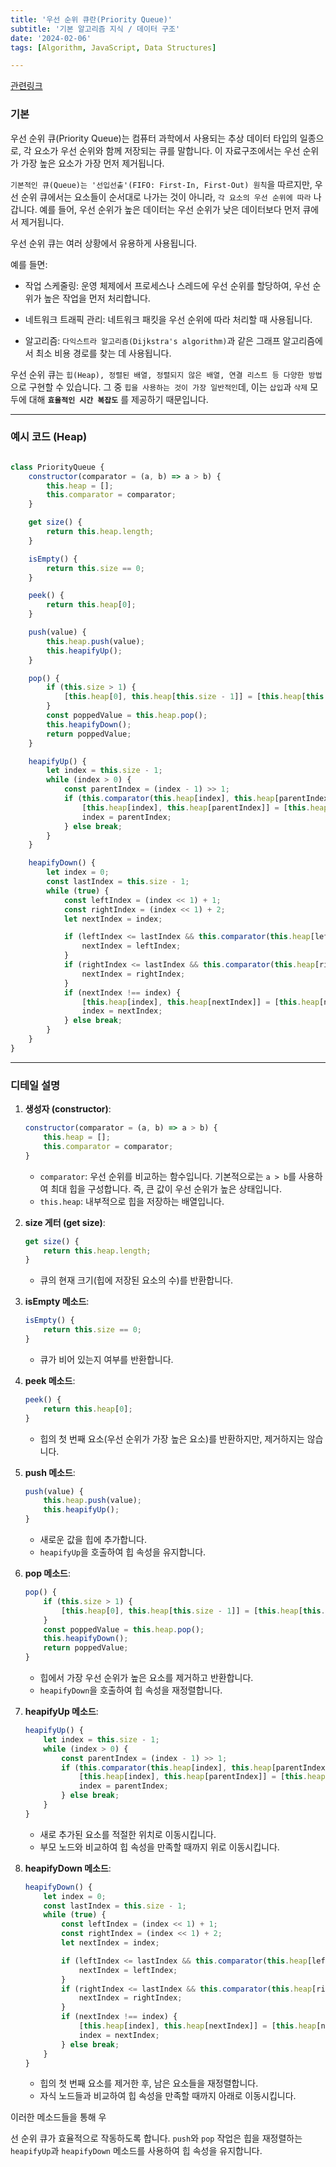 ```yaml
---
title: '우선 순위 큐란(Priority Queue)'
subtitle: '기본 알고리즘 지식 / 데이터 구조'
date: '2024-02-06'
tags: [Algorithm, JavaScript, Data Structures]

---
```


<span class='blogLink'>[관련링크](https://github.com/a1603169/javascript-algorithms/blob/master/src/data-structures/priority-queue/README.ko-KR.md)</span>

### 기본

우선 순위 큐(Priority Queue)는 컴퓨터 과학에서 사용되는 추상 데이터 타입의 일종으로, 각 요소가 우선 순위와 함께 저장되는 큐를 말합니다. 이 자료구조에서는 우선 순위가 가장 높은 요소가 가장 먼저 제거됩니다.

`기본적인 큐(Queue)는 '선입선출'(FIFO: First-In, First-Out) 원칙`을 따르지만, 우선 순위 큐에서는 요소들이 순서대로 나가는 것이 아니라, `각 요소의 우선 순위에 따라` 나갑니다. 예를 들어, 우선 순위가 높은 데이터는 우선 순위가 낮은 데이터보다 먼저 큐에서 제거됩니다.

우선 순위 큐는 여러 상황에서 유용하게 사용됩니다. 

예를 들면:

- 작업 스케줄링: 운영 체제에서 프로세스나 스레드에 우선 순위를 할당하여, 우선 순위가 높은 작업을 먼저 처리합니다.

- 네트워크 트래픽 관리: 네트워크 패킷을 우선 순위에 따라 처리할 때 사용됩니다.

- 알고리즘: `다익스트라 알고리즘(Dijkstra's algorithm)`과 같은 그래프 알고리즘에서 최소 비용 경로를 찾는 데 사용됩니다.

우선 순위 큐는 `힙(Heap), 정렬된 배열, 정렬되지 않은 배열, 연결 리스트 등 다양한 방법`으로 구현할 수 있습니다. 그 중 `힙을 사용하는 것이 가장 일반적인`데, 이는 `삽입`과 `삭제` 모두에 대해 **`효율적인 시간 복잡도`** 를 제공하기 때문입니다.


------

### 예시 코드 (Heap)

```javascript

class PriorityQueue {
    constructor(comparator = (a, b) => a > b) {
        this.heap = [];
        this.comparator = comparator;
    }

    get size() {
        return this.heap.length;
    }

    isEmpty() {
        return this.size == 0;
    }

    peek() {
        return this.heap[0];
    }

    push(value) {
        this.heap.push(value);
        this.heapifyUp();
    }

    pop() {
        if (this.size > 1) {
            [this.heap[0], this.heap[this.size - 1]] = [this.heap[this.size - 1], this.heap[0]];
        }
        const poppedValue = this.heap.pop();
        this.heapifyDown();
        return poppedValue;
    }

    heapifyUp() {
        let index = this.size - 1;
        while (index > 0) {
            const parentIndex = (index - 1) >> 1;
            if (this.comparator(this.heap[index], this.heap[parentIndex])) {
                [this.heap[index], this.heap[parentIndex]] = [this.heap[parentIndex], this.heap[index]];
                index = parentIndex;
            } else break;
        }
    }

    heapifyDown() {
        let index = 0;
        const lastIndex = this.size - 1;
        while (true) {
            const leftIndex = (index << 1) + 1;
            const rightIndex = (index << 1) + 2;
            let nextIndex = index;

            if (leftIndex <= lastIndex && this.comparator(this.heap[leftIndex], this.heap[nextIndex])) {
                nextIndex = leftIndex;
            }
            if (rightIndex <= lastIndex && this.comparator(this.heap[rightIndex], this.heap[nextIndex])) {
                nextIndex = rightIndex;
            }
            if (nextIndex !== index) {
                [this.heap[index], this.heap[nextIndex]] = [this.heap[nextIndex], this.heap[index]];
                index = nextIndex;
            } else break;
        }
    }
}


```

-------

### 디테일 설명

1. **생성자 (constructor)**:
   ```javascript
   constructor(comparator = (a, b) => a > b) {
       this.heap = [];
       this.comparator = comparator;
   }
   ```
   - `comparator`: 우선 순위를 비교하는 함수입니다. 기본적으로는 `a > b`를 사용하여 최대 힙을 구성합니다. 즉, 큰 값이 우선 순위가 높은 상태입니다.
   - `this.heap`: 내부적으로 힙을 저장하는 배열입니다.

2. **size 게터 (get size)**:
   ```javascript
   get size() {
       return this.heap.length;
   }
   ```
   - 큐의 현재 크기(힙에 저장된 요소의 수)를 반환합니다.

3. **isEmpty 메소드**:
   ```javascript
   isEmpty() {
       return this.size == 0;
   }
   ```
   - 큐가 비어 있는지 여부를 반환합니다.

4. **peek 메소드**:
   ```javascript
   peek() {
       return this.heap[0];
   }
   ```
   - 힙의 첫 번째 요소(우선 순위가 가장 높은 요소)를 반환하지만, 제거하지는 않습니다.

5. **push 메소드**:
   ```javascript
   push(value) {
       this.heap.push(value);
       this.heapifyUp();
   }
   ```
   - 새로운 값을 힙에 추가합니다.
   - `heapifyUp`을 호출하여 힙 속성을 유지합니다.

6. **pop 메소드**:
   ```javascript
   pop() {
       if (this.size > 1) {
           [this.heap[0], this.heap[this.size - 1]] = [this.heap[this.size - 1], this.heap[0]];
       }
       const poppedValue = this.heap.pop();
       this.heapifyDown();
       return poppedValue;
   }
   ```
   - 힙에서 가장 우선 순위가 높은 요소를 제거하고 반환합니다.
   - `heapifyDown`을 호출하여 힙 속성을 재정렬합니다.

7. **heapifyUp 메소드**:
   ```javascript
   heapifyUp() {
       let index = this.size - 1;
       while (index > 0) {
           const parentIndex = (index - 1) >> 1;
           if (this.comparator(this.heap[index], this.heap[parentIndex])) {
               [this.heap[index], this.heap[parentIndex]] = [this.heap[parentIndex], this.heap[index]];
               index = parentIndex;
           } else break;
       }
   }
   ```
   - 새로 추가된 요소를 적절한 위치로 이동시킵니다.
   - 부모 노드와 비교하여 힙 속성을 만족할 때까지 위로 이동시킵니다.

8. **heapifyDown 메소드**:
   ```javascript
   heapifyDown() {
       let index = 0;
       const lastIndex = this.size - 1;
       while (true) {
           const leftIndex = (index << 1) + 1;
           const rightIndex = (index << 1) + 2;
           let nextIndex = index;

           if (leftIndex <= lastIndex && this.comparator(this.heap[leftIndex], this.heap[nextIndex])) {
               nextIndex = leftIndex;
           }
           if (rightIndex <= lastIndex && this.comparator(this.heap[rightIndex], this.heap[nextIndex])) {
               nextIndex = rightIndex;
           }
           if (nextIndex !== index) {
               [this.heap[index], this.heap[nextIndex]] = [this.heap[nextIndex], this.heap[index]];
               index = nextIndex;
           } else break;
       }
   }
   ```
   - 힙의 첫 번째 요소를 제거한 후, 남은 요소들을 재정렬합니다.
   - 자식 노드들과 비교하여 힙 속성을 만족할 때까지 아래로 이동시킵니다.

이러한 메소드들을 통해 우

선 순위 큐가 효율적으로 작동하도록 합니다. `push`와 `pop` 작업은 힙을 재정렬하는 `heapifyUp`과 `heapifyDown` 메소드를 사용하여 힙 속성을 유지합니다.




